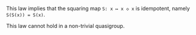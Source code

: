 This law implies that the squaring map `S: x ↦ x ◇ x` is idempotent, namely `S(S(x)) = S(x)`.

This law cannot hold in a non-trivial quasigroup.
